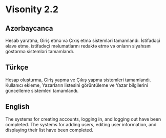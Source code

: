 # Visonity 2.2


## Azərbaycanca
Hesab yaratma, Giriş etmə və Çıxış etmə sistemləri tamamlandı. İstifadəçi əlavə etmə, istifadəçi məlumatlarını redaktə etmə və onların siyahısını göstərmə sistemləri tamamlandı.

## Türkçe
Hesap oluşturma, Giriş yapma ve Çıkış yapma sistemleri tamamlandı. Kullanıcı ekleme, Yazarların listesini görüntüleme ve Yazar bilgilerini güncelleme sistemleri tamamlandı.

## English
The systems for creating accounts, logging in, and logging out have been completed. The systems for adding users, editing user information, and displaying their list have been completed.